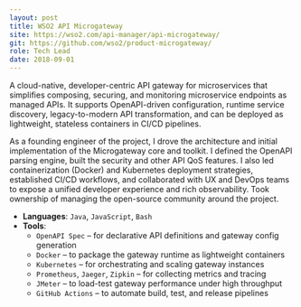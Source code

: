 ```yaml
---
layout: post
title: WSO2 API Microgateway
site: https://wso2.com/api-manager/api-microgateway/
git: https://github.com/wso2/product-microgateway/
role: Tech Lead
date: 2018-09-01
---
```


A cloud-native, developer-centric API gateway for microservices that simplifies composing, securing, and monitoring microservice endpoints as managed APIs. It supports OpenAPI-driven configuration, runtime service discovery, legacy-to-modern API transformation, and can be deployed as lightweight, stateless containers in CI/CD pipelines.

As a founding engineer of the project, I drove the architecture and initial implementation of the Microgateway core and toolkit. I defined the OpenAPI parsing engine, built the security and other API QoS features. I also led containerization (Docker) and Kubernetes deployment strategies, established CI/CD workflows, and collaborated with UX and DevOps teams to expose a unified developer experience and rich observability. Took ownership of managing the open-source community around the project.

- **Languages**: `Java`, `JavaScript`, `Bash`  
- **Tools**:  
  - `OpenAPI Spec` – for declarative API definitions and gateway config generation  
  - `Docker` – to package the gateway runtime as lightweight containers  
  - `Kubernetes` – for orchestrating and scaling gateway instances  
  - `Prometheus`, `Jaeger`, `Zipkin` – for collecting metrics and tracing  
  - `JMeter` – to load-test gateway performance under high throughput  
  - `GitHub Actions` – to automate build, test, and release pipelines

